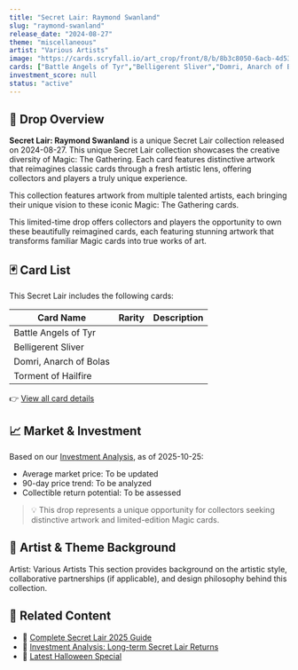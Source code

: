 ```yaml
---
title: "Secret Lair: Raymond Swanland"
slug: "raymond-swanland"
release_date: "2024-08-27"
theme: "miscellaneous"
artist: "Various Artists"
image: "https://cards.scryfall.io/art_crop/front/8/b/8b3c8050-6acb-4d53-ba46-646ca88d4eb6.jpg?1749164756"
cards: ["Battle Angels of Tyr","Belligerent Sliver","Domri, Anarch of Bolas","Torment of Hailfire"]
investment_score: null
status: "active"
---
```


## 💠 Drop Overview
**Secret Lair: Raymond Swanland** is a unique Secret Lair collection released on 2024-08-27. This unique Secret Lair collection showcases the creative diversity of Magic: The Gathering. Each card features distinctive artwork that reimagines classic cards through a fresh artistic lens, offering collectors and players a truly unique experience.

This collection features artwork from multiple talented artists, each bringing their unique vision to these iconic Magic: The Gathering cards.

This limited-time drop offers collectors and players the opportunity to own these beautifully reimagined cards, each featuring stunning artwork that transforms familiar Magic cards into true works of art.

## 🃏 Card List
This Secret Lair includes the following cards:

| Card Name | Rarity | Description |
|-----------|---------|-------------|
| Battle Angels of Tyr |  |  |
| Belligerent Sliver |  |  |
| Domri, Anarch of Bolas |  |  |
| Torment of Hailfire |  |  |

👉 [View all card details](/cards?drop=raymond-swanland)

## 📈 Market & Investment
Based on our [Investment Analysis](/investment/raymond-swanland), as of 2025-10-25:
- Average market price: To be updated
- 90-day price trend: To be analyzed
- Collectible return potential: To be assessed

> 💡 This drop represents a unique opportunity for collectors seeking distinctive artwork and limited-edition Magic cards.

## 🎨 Artist & Theme Background
Artist: Various Artists
This section provides background on the artistic style, collaborative partnerships (if applicable), and design philosophy behind this collection.

## 🔗 Related Content
- 📰 [Complete Secret Lair 2025 Guide](/news/secret-lair-2025-complete-guide)
- 💼 [Investment Analysis: Long-term Secret Lair Returns](/investment)
- 🎃 [Latest Halloween Special](/drops/secret-scare-superdrop-2025)
